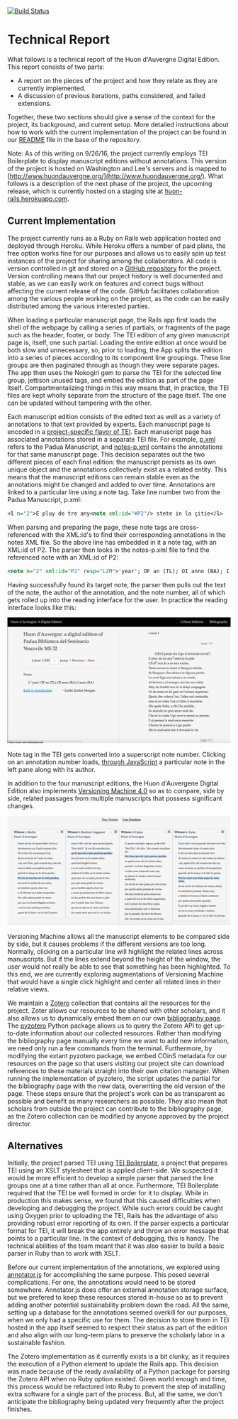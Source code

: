 [![Build Status](https://travis-ci.org/wludh/huon_rails.svg?branch=master)](https://travis-ci.org/wludh/huon_rails)

# Technical Report

What follows is a technical report of the Huon d'Auvergne Digital Edition. This report consists of two parts:

* A report on the pieces of the project and how they relate as they are currently implemented.
* A discussion of previous iterations, paths considered, and failed extensions.

Together, these two sections should give a sense of the context for the project, its background, and current setup. More detailed instructions about how to work with the current implementation of the project can be found in our [README](https://github.com/wludh/huon_rails/blob/master/README.rdoc) file in the base of the repository.

Note: As of this writing on 9/26/16, the project currently employs TEI Boilerplate to display manuscript editions without annotations. This version of the project is hosted on Washington and Lee's servers and is mapped to [http://www.huondauvergne.org/](http://www.huondauvergne.org/). What follows is a description of the next phase of the project, the upcoming release, which is currently hosted on a staging site at [huon-rails.herokuapp.com](https://huon-rails.herokuapp.com).

## Current Implementation

The project currently runs as a Ruby on Rails web application hosted and deployed through Heroku. While Heroku offers a number of paid plans, the free option works fine for our purposes and allows us to easily spin up test instances of the project for sharing among the collaborators. All code is version controlled in git and stored on a [GitHub repository](https://github.com/wludh/huon_rails/) for the project. Version controlling means that our project history is well documented and stable, as we can easily work on features and correct bugs without affecting the current release of the code. GitHub facilitates collaboration among the various people working on the project, as the code can be easily distributed among the various interested parties.

When loading a particular manuscript page, the Rails app first loads the shell of the webpage by calling a series of partials, or fragments of the page such as the header, footer, or body. The TEI edition of any given manuscript page is, itself, one such partial. Loading the entire edition at once would be both slow and unnecessary, so, prior to loading, the App splits the edition into a series of pieces according to its component line groupings. These line groups are then paginated through as though they were separate pages. The app then uses the Nokogiri gem to parse the TEI for the selected line group, jettison unused tags, and embed the edition as part of the page itself. Compartmentalizing things in this way means that, in practice, the TEI files are kept wholly separate from the structure of the page itself. The one can be updated without tampering with the other.

Each manuscript edition consists of the edited text as well as a variety of annotations to that text provided by experts. Each manuscript page is encoded in a [project-specific flavor of TEI](https://docs.google.com/document/d/1VnJdHR_ny91dijSDzgDZKx79sq6fkVrp4nyMkvJ6Fnw/edit). Each manuscript page has associated annotations stored in a separate TEI file. For example, [p.xml](https://github.com/wludh/huon_rails/blob/master/lib/assets/p.xml) refers to the Padua Manuscript, and [notes-p.xml](https://github.com/wludh/huon_rails/blob/master/lib/assets/notes-p.xml) contains the annotations for that same manuscript page. This decision separates out the two different pieces of each final edition: the manuscript persists as its own unique object and the annotations collectively exist as a related entity. This means that the manuscript editions can remain stable even as the annotations might be changed and added to over time. Annotations are linked to a particular line using a note tag. Take line number two from the Padua Manuscript, p.xml:

```XML
<l n="2">E pluy de tre any<note xml:id="#P2"/> stete in la çitie</l>
```
When parsing and preparing the page, these note tags are cross-referenced with the XML:id's to find their corresponding annotations in the notes XML file. So the above line has embedded in it a note tag, with an XML:id of P2. The parser then looks in the notes-p.xml file to find the referenced note with an XML:id of P2:

```XML
<note n="2" xml:id="P2" resp="LZM">'year'; OF an (TL); OI anno (BA); I anno (BA)</note>
```

Having successfully found its target note, the parser then pulls out the text of the note, the author of the annotation, and the note number, all of which gets rolled up into the reading interface for the user. In practice the reading interface looks like this:

![huon reading interface annotations example](/app/assets/images/huon-interface.png)

Note tag in the TEI gets converted into a superscript note number. Clicking on an annotation number loads, [through JavaScript](https://github.com/wludh/huon_rails/blob/master/app/assets/javascripts/sitewide/browse.js) a particular note in the left pane along with its author.

In addition to the four manuscript editions, the Huon d'Auvergene Digital Edition also implements [Versioning Machine 4.0](http://v-machine.org/) so as to compare, side by side, related passages from multiple manuscripts that possess significant changes.

![versioning machine interface](/app/assets/images/versioning-machine.png)

Versioning Machine allows all the manuscript elements to be compared side by side, but it causes problems if the different versions are too long. Normally, clicking on a particular line will highlight the related lines across manuscripts. But if the lines extend beyond the height of the window, the user would not really be able to see that something has been highlighted. To this end, we are currently exploring augmentations of Versioning Machine that would have a single click highlight and center all related lines in their relative views.

We maintain a [Zotero](https://zotero.org) collection that contains all the resources for the project. Zoter allows our resources to be shared with other scholars, and it also allows us to dynamically embed them on our own [bibliography page](https://huon-rails.herokuapp.com/bibliography). The [pyzotero](https://github.com/urschrei/pyzotero) Python package allows us to query the Zotero API to get up-to-date information about our collected resources. Rather than modifying the bibliography page manually every time we want to add new information, we need only run a few commands from the terminal. Furthermore, by modifying the extant pyzotero package, we embed COinS metadata for our resources on the page so that users visiting our project site can download references to these materials straight into their own citation manager. When running the implementation of pyzotero, the script updates the partial for the bibliography page with the new data, overwriting the old version of the page. These steps ensure that the project's work can be as transparent as possible and benefit as many researchers as possible. They also mean that scholars from outside the project can contribute to the bibliography page, as the Zotero collection can be modified by anyone approved by the project director.

## Alternatives

Initially, the project parsed TEI using [TEI Boilerplate](http://dcl.ils.indiana.edu/teibp/), a project that prepares TEI using an XSLT stylesheet that is applied client-side. We suspected it would be more efficient to develop a simple parser that parsed the line groups one at a time rather than all at once. Furthermore, TEI Boilerplate required that the TEI be well formed in order for it to display. While in production this makes sense, we found that this caused difficulties when developing and debugging the project. While such errors could be caught using Oxygen prior to uploading the TEI, Rails has the advantage of also providing robust error reporting of its own. If the parser expects a particular format for TEI, it will break the app entirely and throw an error message that points to a particular line. In the context of debugging, this is handy. The technical abilities of the team meant that it was also easier to build a basic parser in Ruby than to work with XSLT.

Before our current implementation of the annotations, we explored using [annotator.js](http://annotatorjs.org/) for accomplishing the same purpose. This posed several complications. For one, the annotations would need to be stored somewhere.  Annotator.js does offer an external annotation storage surface, but we prefered to keep these resources stored in-house so as to prevent adding another potential sustainability problem down the road. All the same, setting up a database for the annotations seemed overkill for our purposes, when we only had a specific use for them. The decision to store them in TEI hosted in the app itself seemed to respect their status as part of the edition and also align with our long-term plans to preserve the scholarly labor in a sustainable fashion.

The Zotero implementation as it currently exists is a bit clunky, as it requires the execution of a Python element to update the Rails app. This decision was made because of the ready availability of a Python package for parsing the Zotero API when no Ruby option existed. Given world enough and time, this process would be refactored into Ruby to prevent the step of installing extra software for a single part of the process. But, all the same, we don't anticipate the bibliography being updated very frequently after the project finishes.